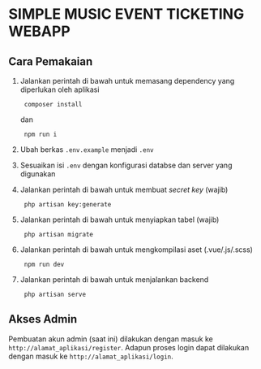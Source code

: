 # SIMPLE MUSIC EVENT TICKETING WEBAPP

## Cara Pemakaian
1. Jalankan perintah di bawah untuk memasang dependency yang diperlukan oleh aplikasi

        composer install

    dan

        npm run i


2. Ubah berkas `.env.example` menjadi `.env`
3. Sesuaikan isi `.env` dengan konfigurasi databse dan server yang digunakan

4. Jalankan perintah di bawah untuk membuat *secret key* (wajib)

        php artisan key:generate

5. Jalankan perintah di bawah untuk menyiapkan tabel (wajib)
        
        php artisan migrate

6. Jalankan perintah di bawah untuk mengkompilasi aset (.vue/.js/.scss)

        npm run dev

7. Jalankan perintah di bawah untuk menjalankan backend

        php artisan serve

## Akses Admin
Pembuatan akun admin (saat ini) dilakukan dengan masuk ke `http://alamat_aplikasi/register`. Adapun proses login dapat dilakukan dengan masuk ke `http://alamat_aplikasi/login`.